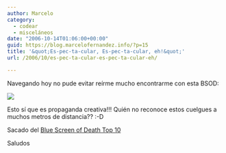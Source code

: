 ```yaml
---
author: Marcelo
category:
  - codear
  - misceláneos
date: "2006-10-14T01:06:00+00:00"
guid: https://blog.marcelofernandez.info/?p=15
title: '&quot;Es-pec-ta-cular, Es-pec-ta-cular, eh!&quot;'
url: /2006/10/es-pec-ta-cular-es-pec-ta-cular-eh/

---
```

Navegando hoy no pude evitar reírme mucho encontrarme con esta BSOD:

[![](http://photos1.blogger.com/blogger2/448/981953459584652/320/blue-screen-of-death-fideli%5B2%5D.jpg)](http://photos1.blogger.com/blogger2/448/981953459584652/1600/blue-screen-of-death-fideli%5B2%5D.jpg)

Esto sí que es propaganda creativa!!! Quién no reconoce estos cuelgues a muchos metros de distancia?? :-D

Sacado del [Blue Screen of Death Top 10](http://www.miguelcarrasco.net/miguelcarrasco/2006/10/blue_screen_of_.html)

Saludos
